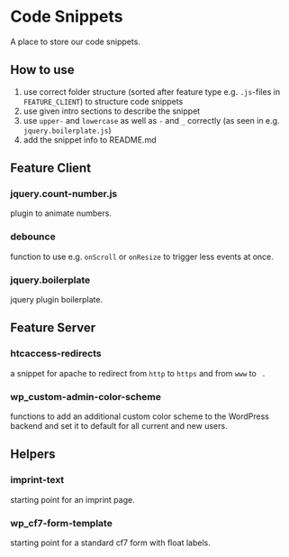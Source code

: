 # Code Snippets
A place to store our code snippets.

## How to use
1. use correct folder structure (sorted after feature type e.g. `.js`-files in `FEATURE_CLIENT`) to structure code snippets
2. use given intro sections to describe the snippet
3. use `upper-` and `lowercase` as well as `-` and `_` correctly (as seen in e.g. `jquery.boilerplate.js`)
4. add the snippet info to README.md


## Feature Client

### jquery.count-number.js
plugin to animate numbers.

### debounce
function to use e.g. `onScroll` or `onResize` to trigger less events at once.

### jquery.boilerplate
jquery plugin boilerplate.


## Feature Server

### htcaccess-redirects
a snippet for apache to redirect from `http` to `https` and from `www` to ` `.

### wp_custom-admin-color-scheme
functions to add an additional custom color scheme to the WordPress backend and set it to default for all current and new users.

## Helpers

### imprint-text
starting point for an imprint page.

### wp_cf7-form-template
starting point for a standard cf7 form with float labels.
